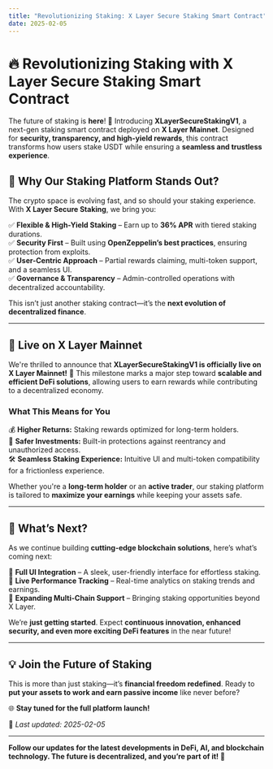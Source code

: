 ```yaml
---
title: "Revolutionizing Staking: X Layer Secure Staking Smart Contract"
date: 2025-02-05
---
```


# 🔥 Revolutionizing Staking with X Layer Secure Staking Smart Contract  

The future of staking is **here**! 🚀 Introducing **XLayerSecureStakingV1**, a next-gen staking smart contract deployed on **X Layer Mainnet**. Designed for **security, transparency, and high-yield rewards**, this contract transforms how users stake USDT while ensuring a **seamless and trustless experience**.

## 🌟 **Why Our Staking Platform Stands Out?**
The crypto space is evolving fast, and so should your staking experience. With **X Layer Secure Staking**, we bring you:  

✅ **Flexible & High-Yield Staking** – Earn up to **36% APR** with tiered staking durations.  
✅ **Security First** – Built using **OpenZeppelin’s best practices**, ensuring protection from exploits.  
✅ **User-Centric Approach** – Partial rewards claiming, multi-token support, and a seamless UI.  
✅ **Governance & Transparency** – Admin-controlled operations with decentralized accountability.  

This isn’t just another staking contract—it’s the **next evolution of decentralized finance**.

---

## 🔗 **Live on X Layer Mainnet**
We're thrilled to announce that **XLayerSecureStakingV1 is officially live on X Layer Mainnet!** 🎉 This milestone marks a major step toward **scalable and efficient DeFi solutions**, allowing users to earn rewards while contributing to a decentralized economy.

### **What This Means for You**
💰 **Higher Returns:** Staking rewards optimized for long-term holders.  
🔐 **Safer Investments:** Built-in protections against reentrancy and unauthorized access.  
🛠 **Seamless Staking Experience:** Intuitive UI and multi-token compatibility for a frictionless experience.  

Whether you're a **long-term holder** or an **active trader**, our staking platform is tailored to **maximize your earnings** while keeping your assets safe.

---

## 🚀 **What’s Next?**
As we continue building **cutting-edge blockchain solutions**, here’s what’s coming next:  

🔹 **Full UI Integration** – A sleek, user-friendly interface for effortless staking.  
🔹 **Live Performance Tracking** – Real-time analytics on staking trends and earnings.  
🔹 **Expanding Multi-Chain Support** – Bringing staking opportunities beyond X Layer.  

We’re **just getting started**. Expect **continuous innovation, enhanced security, and even more exciting DeFi features** in the near future!

---

## 💡 **Join the Future of Staking**
This is more than just staking—it’s **financial freedom redefined**. Ready to **put your assets to work and earn passive income** like never before?  

🌐 **Stay tuned for the full platform launch!**  

📅 _Last updated: 2025-02-05_  

---
**Follow our updates for the latest developments in DeFi, AI, and blockchain technology. The future is decentralized, and you’re part of it! 🚀**
